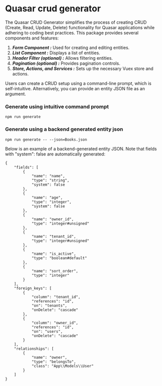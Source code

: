 # Quasar crud generator
The Quasar CRUD Generator simplifies the process of creating CRUD (Create, Read, Update, Delete) functionality for Quasar applications while adhering to coding best practices. This package provides several components and features:

1. ***Form Component :*** Used for creating and editing entities.
2. ***List Component :*** Displays a list of entities.
3. ***Header Filter (optional) :*** Allows filtering entities.
4. ***Pagination (optional) :*** Provides pagination controls.
5. ***Store, Actions, and Services :*** Sets up the necessary Vuex store and actions.

Users can create a CRUD setup using a command-line prompt, which is self-intuitive. Alternatively, you can provide an entity JSON file as an argument.

### Generate using intuitive command prompt

``` npm run generate ```

### Generate using a backend generated entity json

``` npm run generate -- --json=Books.json ```

Below is an example of a backend-generated entity JSON. Note that fields with "system": false are automatically generated:

``` 
{
    "fields": [
        {
            "name": "name",
            "type": "string",
            "system": false
        },
        {
            "name": "age",
            "type": "integer",
            "system": false
        },
        {
            "name": "owner_id",
            "type": "integer#unsigned"
        },
        {
            "name": "tenant_id",
            "type": "integer#unsigned"
        },
        {
            "name": "is_active",
            "type": "boolean#default"
        },
        {
            "name": "sort_order",
            "type": "integer"
        }
    ],
    "foreign_keys": [
        {
            "column": "tenant_id",
            "references": "id",
            "on": "tenants",
            "onDelete": "cascade"
        },
        {
            "column": "owner_id",
            "references": "id",
            "on": "users",
            "onDelete": "cascade"
        }
    ],
    "relationships": [
        {
            "name": "owner",
            "type": "belongsTo",
            "class": "App\\Models\\User"
        }
    ]
}
```
